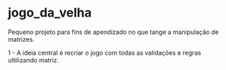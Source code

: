 # jogo_da_velha
Pequeno projeto para fins de apendizado no que tange a manipulação de matrizes.

1 - A ideia central é recriar o jogo com todas as validações e regras ultilizando matriz. 
